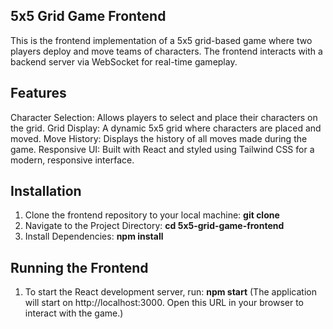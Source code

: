 ## 5x5 Grid Game Frontend

This is the frontend implementation of a 5x5 grid-based game where two players deploy and move teams of characters. The frontend interacts with a backend server via WebSocket for real-time gameplay.

## Features

Character Selection: Allows players to select and place their characters on the grid.
Grid Display: A dynamic 5x5 grid where characters are placed and moved.
Move History: Displays the history of all moves made during the game.
Responsive UI: Built with React and styled using Tailwind CSS for a modern, responsive interface.

## Installation

1) Clone the frontend repository to your local machine: **git clone <repository-url>**
2) Navigate to the Project Directory: **cd 5x5-grid-game-frontend**
3) Install Dependencies: **npm install**


## Running the Frontend
1) To start the React development server, run: **npm start**
(The application will start on http://localhost:3000. Open this URL in your browser to interact with the game.)



